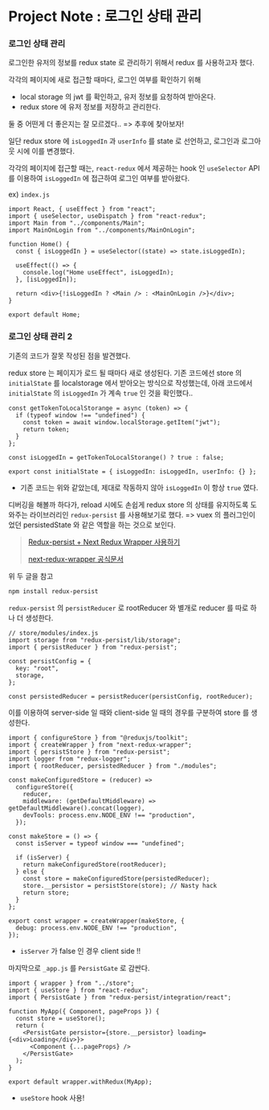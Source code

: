 # Project Note : 로그인 상태 관리 

### 로그인 상태 관리 

로그인한 유저의 정보를 redux state 로 관리하기 위해서 redux 를 사용하고자 했다. 

각각의 페이지에 새로 접근할 때마다, 로그인 여부를 확인하기 위해 

- local storage 의 jwt 를 확인하고, 유저 정보를 요청하여 받아온다. 
- redux store 에 유저 정보를 저장하고 관리한다. 

둘 중 어떤게 더 좋은지는 잘 모르겠다.. => 추후에 찾아보자!



일단 redux store 에 `isLoggedIn` 과 `userInfo` 를  state 로 선언하고, 로그인과 로그아웃 시에 이를 변경했다. 

각각의 페이지에 접근할 때는, `react-redux` 에서 제공하는 hook 인 `useSelector` API 를 이용하여 `isLoggedIn` 에 접근하여 로그인 여부를 받아왔다.   

ex) `index.js`

```react
import React, { useEffect } from "react";
import { useSelector, useDispatch } from "react-redux";
import Main from "../components/Main";
import MainOnLogin from "../components/MainOnLogin";

function Home() {
  const { isLoggedIn } = useSelector((state) => state.isLoggedIn);

  useEffect(() => {
    console.log("Home useEffect", isLoggedIn);
  }, [isLoggedIn]);

  return <div>{!isLoggedIn ? <Main /> : <MainOnLogin />}</div>;
}

export default Home;
```

### 로그인 상태 관리 2

기존의 코드가 잘못 작성된 점을 발견했다. 

redux store 는 페이지가 로드 될 때마다 새로 생성된다. 기존 코드에선 store 의 `initialState` 를 localstorage 에서 받아오는 방식으로 작성했는데, 아래 코드에서 `initialState` 의 `isLoggedIn` 가 계속 `true` 인 것을 확인했다.. 

```react
const getTokenToLocalStorange = async (token) => {
  if (typeof window !== "undefined") {
    const token = await window.localStorage.getItem("jwt");
    return token;
  }
};

const isLoggedIn = getTokenToLocalStorange() ? true : false;

export const initialState = { isLoggedIn: isLoggedIn, userInfo: {} };
```

- 기존 코드는 위와 같았는데, 제대로 작동하지 않아 `isLoggedIn` 이 항상 `true` 였다. 

디버깅을 해볼까 하다가, reload 시에도 손쉽게 redux store 의 상태를 유지하도록 도와주는 라이브러리인 `redux-persist` 를 사용해보기로 했다. => vuex 의 플러그인이었던 persistedState 와 같은 역할을 하는 것으로 보인다. 

>[Redux-persist + Next Redux Wrapper 사용하기](https://velog.io/@nahsooyeon/Redux-persist-Next-Redux-Wrapper-%EC%82%AC%EC%9A%A9%ED%95%98%EA%B8%B0)
>
>[next-redux-wrapper 공식문서](https://github.com/kirill-konshin/next-redux-wrapper#usage-with-redux-persist)

위 두 글을 참고 

```bash
npm install redux-persist
```

`redux-persist` 의 `persistReducer` 로 rootReducer 와 별개로 reducer 를 따로 하나 더 생성한다. 

```react
// store/modules/index.js
import storage from "redux-persist/lib/storage";
import { persistReducer } from "redux-persist";

const persistConfig = {
  key: "root",
  storage,
};

const persistedReducer = persistReducer(persistConfig, rootReducer);
```

이를 이용하여 server-side 일 때와 client-side 일 때의 경우를 구분하여 store 를 생성한다. 

```react
import { configureStore } from "@reduxjs/toolkit";
import { createWrapper } from "next-redux-wrapper";
import { persistStore } from "redux-persist";
import logger from "redux-logger";
import { rootReducer, persistedReducer } from "./modules";

const makeConfiguredStore = (reducer) =>
  configureStore({
    reducer,
    middleware: (getDefaultMiddleware) => getDefaultMiddleware().concat(logger),
    devTools: process.env.NODE_ENV !== "production",
  });

const makeStore = () => {
  const isServer = typeof window === "undefined";

  if (isServer) {
    return makeConfiguredStore(rootReducer);
  } else {
    const store = makeConfiguredStore(persistedReducer);
    store.__persistor = persistStore(store); // Nasty hack
    return store;
  }
};

export const wrapper = createWrapper(makeStore, {
  debug: process.env.NODE_ENV !== "production",
});
```

- `isServer` 가 false 인 경우 client side !! 

마지막으로 `_app.js` 를 `PersistGate` 로 감싼다. 

```react
import { wrapper } from "../store";
import { useStore } from "react-redux";
import { PersistGate } from "redux-persist/integration/react";

function MyApp({ Component, pageProps }) {
  const store = useStore();
  return (
    <PersistGate persistor={store.__persistor} loading={<div>Loading</div>}>
      <Component {...pageProps} />
    </PersistGate>
  );
}

export default wrapper.withRedux(MyApp);
```

- `useStore` hook 사용! 

  

